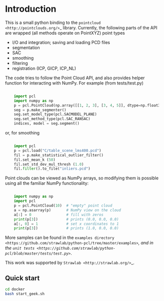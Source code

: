 Introduction
============

This is a small python binding to the `pointcloud <http://pointclouds.org/>`_ library.
Currently, the following parts of the API are wrapped (all methods operate on PointXYZ)
point types

 * I/O and integration; saving and loading PCD files
 * segmentation
 * SAC
 * smoothing
 * filtering
 * registration (ICP, GICP, ICP_NL)

The code tries to follow the Point Cloud API, and also provides helper function
for interacting with NumPy. For example (from tests/test.py)

```python

    import pcl
    import numpy as np
    p = pcl.PointCloud(np.array([[1, 2, 3], [3, 4, 5]], dtype=np.float32))
    seg = p.make_segmenter()
    seg.set_model_type(pcl.SACMODEL_PLANE)
    seg.set_method_type(pcl.SAC_RANSAC)
    indices, model = seg.segment()
```
or, for smoothing

```python

    import pcl
    p = pcl.load("C/table_scene_lms400.pcd")
    fil = p.make_statistical_outlier_filter()
    fil.set_mean_k (50)
    fil.set_std_dev_mul_thresh (1.0)
    fil.filter().to_file("inliers.pcd")
```
Point clouds can be viewed as NumPy arrays, so modifying them is possible
using all the familiar NumPy functionality:

```python

    import numpy as np
    import pcl
    p = pcl.PointCloud(10)  # "empty" point cloud
    a = np.asarray(p)       # NumPy view on the cloud
    a[:] = 0                # fill with zeros
    print(p[3])             # prints (0.0, 0.0, 0.0)
    a[:, 0] = 1             # set x coordinates to 1
    print(p[3])             # prints (1.0, 0.0, 0.0)
```
More samples can be found in the `examples directory <https://github.com/strawlab/python-pcl/tree/master/examples>`_,
and in the `unit tests <https://github.com/strawlab/python-pcl/blob/master/tests/test.py>`_.

This work was supported by `Strawlab <http://strawlab.org/>`_.


## Quick start

```bash
cd docker
bash start_geek.sh
```